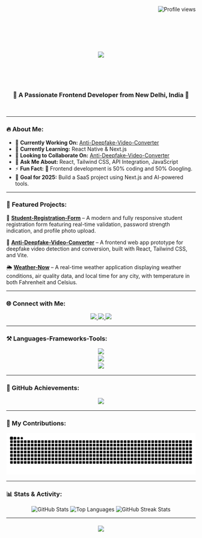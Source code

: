 <p align="right">
  <img src="https://komarev.com/ghpvc/?username=kumarsuraj345678&label=Profile%20views&color=0e75b6&style=flat" alt="Profile views" />
</p>

<div style="background-image: url('https://it.gwu.edu/sites/g/files/zaxdzs5486/files/styles/default/public/2023-10/github_logo.png?itok=UypeFJn4'); background-size: cover; background-position: center; padding: 40px 0;">
  <h1 align="center">
    <img src="https://readme-typing-svg.herokuapp.com/?font=Righteous&size=35&center=true&vCenter=true&width=500&height=70&duration=4000&lines=Hi+There!+👋;+I'm+Suraj+Kumar!;" />
  </h1>
</div>


<h3 align="center">🚀 A Passionate Frontend Developer from New Delhi, India 🚀</h3>

<br/>

---

### 🔥 About Me:

- 🔭 **Currently Working On:** [Anti-Deepfake-Video-Converter](https://github.com/kumarsuraj345678/Anti-Deepfake-Video-Converter)
- 🌱 **Currently Learning:** React Native & Next.js
- 👯 **Looking to Collaborate On:** [Anti-Deepfake-Video-Converter](https://github.com/kumarsuraj345678/Anti-Deepfake-Video-Converter)
- 💬 **Ask Me About:** React, Tailwind CSS, API Integration, JavaScript
- ⚡ **Fun Fact:** 🚀 Frontend development is 50% coding and 50% Googling.
- 🎯 **Goal for 2025:** Build a SaaS project using Next.js and AI-powered tools.

---

### 📌 **Featured Projects:**  

📝 **[Student-Registration-Form](https://github.com/kumarsuraj345678/Student-Registration-Form)** – A modern and fully responsive student registration form featuring real-time validation, password strength indication, and profile photo upload.  

🚀 **[Anti-Deepfake-Video-Converter](https://github.com/kumarsuraj345678/Anti-Deepfake-Video-Converter)** – A frontend web app prototype for deepfake video detection and conversion, built with React, Tailwind CSS, and Vite.  

🌦️ **[Weather-Now](https://github.com/kumarsuraj345678/Weather-Now)** – A real-time weather application displaying weather conditions, air quality data, and local time for any city, with temperature in both Fahrenheit and Celsius.  

---

### 🌐 Connect with Me:
 
<p align="center"> 
  <a href="mailto:kumarsuraj345678@gmail.com">
    <img src="https://img.shields.io/badge/Gmail-333333?style=for-the-badge&logo=gmail&logoColor=red" />
  </a>
  <a href="https://linkedin.com/in/kumarsuraj345678" target="_blank">
    <img src="https://img.shields.io/badge/LinkedIn-0077B5?style=for-the-badge&logo=linkedin&logoColor=white" target="_blank" />
  </a>
  <a href="https://kumarsuraj345678.netlify.app/" target="_blank">
     <img src="https://img.shields.io/badge/Portfolio-FF5722?style=for-the-badge&logo=todoist&logoColor=white" target="_blank" /> 
  </a>
</p>

---

### ⚒️ Languages-Frameworks-Tools:
<p align="center">
    <img src="https://skillicons.dev/icons?i=html,css,js,sass" /><br/>
    <img src="https://skillicons.dev/icons?i=react,redux,bootstrap,tailwind,materialui,nextjs" /><br/>
    <img src="https://skillicons.dev/icons?i=npm,babel,figma,vite,netlify,vscode,git,github" />
</p>

---

### 🚀 GitHub Achievements:
<p align="center">
    <img src="https://github-profile-trophy.vercel.app/?username=kumarsuraj345678&theme=onedark&no-frame=true&margin-w=15&row=1&column=6" />
</p>

---

### 🐍 My Contributions:
<p align="center">
  <img alt="snake eating my contributions" src="https://raw.githubusercontent.com/kumarsuraj345678/kumarsuraj345678/output/github-contribution-grid-snake.svg" />
</p>

---

### 📊 Stats & Activity:
<div align="center">
  <img height="180em" src="https://github-readme-stats.vercel.app/api?username=kumarsuraj345678&theme=default&show_icons=true&hide_border=true&count_private=true" alt="GitHub Stats" />
  
  <img height="180em" src="https://github-readme-stats.vercel.app/api/top-langs/?username=kumarsuraj345678&layout=compact&hide=jupyter%20notebook&theme=default" alt="Top Languages" />
  
  <img height="180em" src="https://streak-stats.demolab.com?user=kumarsuraj345678&theme=default&hide_border=true" alt="GitHub Streak Stats" />
</div>



---

<h4 align="center">
    <img src="https://readme-typing-svg.herokuapp.com/?font=Righteous&size=35&center=true&vCenter=true&width=500&height=70&duration=4000&lines=⭐️+Inspired+by+great+projects?;Let's+connect+and+collaborate!" />
</h4>

